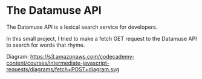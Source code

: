 # The Datamuse API 

The Datamuse API is a lexical search service for developers.

In this small project, I tried to make a fetch GET request to the Datamuse API to search for words that rhyme.



Diagram:  https://s3.amazonaws.com/codecademy-content/courses/intermediate-javascript-requests/diagrams/fetch+POST+diagram.svg